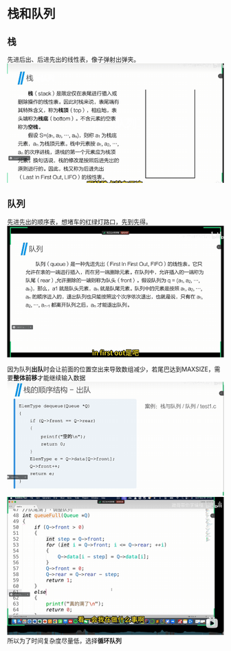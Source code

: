 # 栈和队列

## 栈

先进后出、后进先出的线性表，像子弹射出弹夹。
![alt text](图片/image1.png)

## 队列

先进先出的顺序表，想堵车的红绿灯路口，先到先得。
![alt text](图片/image2.png)

因为队列**出队**时会让前面的位置空出来导致数组减少，若尾巴达到MAXSIZE，需要**整体前移**才能继续输入数据
![alt text](图片/image4.png)
![alt text](图片/image3.png)
所以为了时间复杂度尽量低，选择**循环队列**

